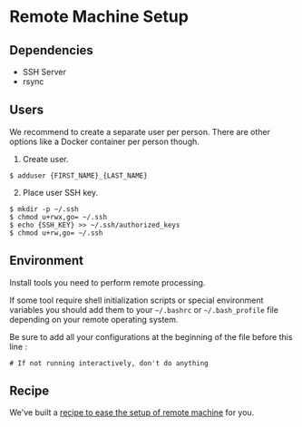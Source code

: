 # Remote Machine Setup

## Dependencies

* SSH Server
* rsync

## Users

We recommend to create a separate user per person.
There are other options like a Docker container per person though.

1. Create user.

  ```
  $ adduser {FIRST_NAME}_{LAST_NAME}
  ```

2. Place user SSH key.

  ```
  $ mkdir -p ~/.ssh
  $ chmod u+rwx,go= ~/.ssh
  $ echo {SSH_KEY} >> ~/.ssh/authorized_keys
  $ chmod u+rw,go= ~/.ssh
  ```
  
## Environment

Install tools you need to perform remote processing.

If some tool require shell initialization scripts or special environment variables you should add them to your `~/.bashrc` or `~/.bash_profile` file depending on your remote operating system.

Be sure to add all your configurations at the beginning of the file before this line :

  ```
  # If not running interactively, don't do anything
  ```

## Recipe

We've built a [recipe to ease the setup of remote machine](../recipes/SETUP_REMOTE_MACHINE.md) for you.
